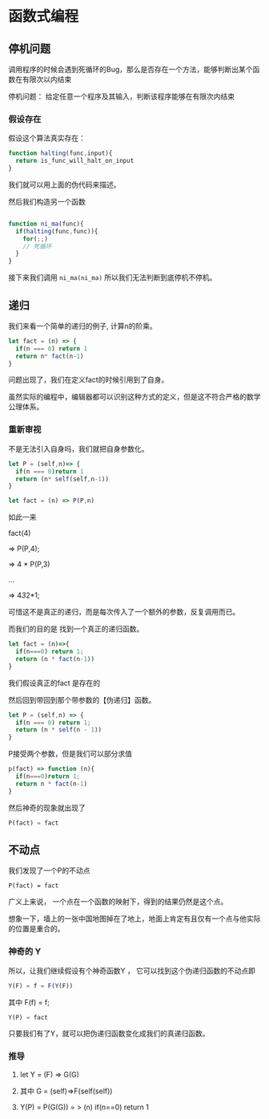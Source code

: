 # 函数式编程


## 停机问题

调用程序的时候会遇到死循环的Bug，那么是否存在一个方法，能够判断出某个函数在有限次以内结束

停机问题： 给定任意一个程序及其输入，判断该程序能够在有限次内结束

### 假设存在

假设这个算法真实存在：

``` js
function halting(func,input){
  return is_func_will_halt_on_input
}
```

我们就可以用上面的伪代码来描述。

然后我们构造另一个函数

``` js

function ni_ma(func){
  if(halting(func,func)){
    for(;;)
    // 死循环
  }
}

```

接下来我们调用 `ni_ma(ni_ma)` 所以我们无法判断到底停机不停机。


## 递归

我们来看一个简单的递归的例子, 计算n的阶乘。

``` js
let fact = (n) => {
  if(n === 0) return 1
  return n* fact(n-1)
}
```

问题出现了，我们在定义fact的时候引用到了自身。

虽然实际的编程中，编辑器都可以识别这种方式的定义，但是这不符合严格的数学公理体系。



### 重新审视

不是无法引入自身吗，我们就把自身参数化。

```js
let P = (self,n)=> {
  if(n === 0)return 1
  return (n* self(self,n-1))
}

let fact = (n) => P(P,n)

```

如此一来

fact(4)

=> P(P,4);

=> 4 * P(P,3)

...

=> 4*3*2*1;



可惜这不是真正的递归，而是每次传入了一个额外的参数，反复调用而已。

而我们的目的是 找到一个真正的递归函数。

``` js
let fact = (n)=>{
  if(n===0) return 1;
  return (n * fact(n-1))
}
```

我们假设真正的fact 是存在的 

然后回到带回到那个带参数的【伪递归】函数。

``` js
let P = (self,n) => {
  if(n === 0) return 1;
  return (n * self(n - 1))
}

```

P接受两个参数，但是我们可以部分求值

``` js
p(fact) => function (n){
  if(n===0)return 1;
  return n * fact(n-1)
}
```

然后神奇的现象就出现了


``` js
P(fact) = fact
```

## 不动点

我们发现了一个P的不动点

`P(fact) = fact`

广义上来说， 一个点在一个函数的映射下，得到的结果仍然是这个点。

想象一下，墙上的一张中国地图掉在了地上，地面上肯定有且仅有一个点与他实际的位置是重合的。




### 神奇的 Y

所以，让我们继续假设有个神奇函数Y ， 它可以找到这个伪递归函数的不动点即

``` js
Y(F) = f = F(Y(F))
```

其中 F(f) = f;

``` js
Y(P) = fact
```
只要我们有了Y，就可以把伪递归函数变化成我们的真递归函数。

### 推导

1. let Y = (F) => G(G)

2. 其中 G = (self)=>F(self(self))

3. Y(P) = P(G(G)) = > (n) if(n==0) return 1 